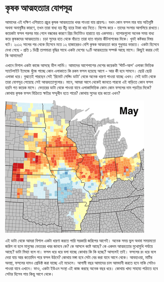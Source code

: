 # কৃষক আত্মহত্যার যোগসূত্র

আমাদের এই দক্ষিণ এশিয়াতে প্রচুর কৃষক আত্মহত্যার খবর পাওয়া যায় প্রায়শঃ। যখন কোন ফসল মার যায় অতিবৃষ্টি অথবা অনাবৃষ্টির কারণে, তখন তারা বাধ্য হয় উঁচু হারে টাকা ধার নিতে। বিশেষ করে - তাদের সংসার আগলিয়ে রাখতে। কয়েকটা ফসল পরপর মার গেলে বন্ধকের কারণে প্রিয় ভিটেটাও হারাতে হয় একসময়। ব্যাপারগুলো অনেক সময় বাধ্য করে কৃষকদের আত্মহত্যায়। চড়া সুদের হাত থেকে বাঁচতে তারা হাত বাড়ায় কীটনাশকের দিকে। খুবই কষ্টকর বিষয় বটে। ২০১২ সালের পর থেকে হিসেবে মতে ১২ হাজারেরও বেশি কৃষক আত্মহত্যা করে শুধুমাত্র ভারতে। একটা হিসেবে দেখা গেছে - প্রতি ১ ডিগ্রী তাপমাত্রা বৃদ্ধির সাথে একটা দেশের ৭০টি আত্মহত্যার সম্পর্ক আছে মাসে। কিছুই করার নেই কি আমাদের?

এখানে বিশাল একটা কাজে আসছে ডীপ লার্নিং। আমাদের আশেপাশের দেশের কয়েকটা ‘স্টার্ট-আপ’ এলাকা ভিত্তিক স্যাটেলাইট ইমেজে খুঁজে পাচ্ছে কোন এলাকাতে কি রকম ফসল হয়েছে আগে - আর কী হবে সামনে। ছোট্ট ছোট্ট এলাকা ধরে। বুঝতেই পারছেন সেই ‘রিমোট সেন্সিং ডাটা’ থেকে অনেক ধারণা পাওয়া যাচ্ছে এখন। সেই ডাটা থেকে তারা যোগসূত্র পেয়েছে সেই আত্মহত্যাগুলোর। মানে, আমরা আগে থেকেই জানতে পারবো এই বাড়িতে কোন ফসল হয়নি গত কয়েক মাসে। ভেতরের ডাটা থেকে পাওয়া যাবে এলাকাভিত্তিক কোন কোন ফসলের দাম পড়তির দিকে? কোথায় কৃষক ফসল বিক্রিতে ক্ষতির সম্মুখীন হতে পারে? কোথায় সুদের হার কতো এখন?

![](../../.gitbook/assets/prediction_label.gif)

এই ডাটা থেকে আমরা বিশাল একটা ধারণা করতে পারি সরকারি জরিপের আগেই। অনেক সময় ভুল অথবা সময়মতো জরিপ না হলে মানুষের ভেতরের খবর জানবে কে? কে আসলে কষ্টে আছে? কে একদম আত্মহত্যার মুখোমুখি পর্যায়ে আছে? ডাটা মিথ্যা বলে না। ফসল ধরে ধরে বলা যাচ্ছে কোথায় কি কি হচ্ছে? আসলেই তাই। ফসলের রং ধরে বলে দেয়া যায় আর কতোদিন পরে ফসল উঠবে? কোথায় মঙ্গা হবে সেটা বের করা যাবে আগে থেকে। আবহাওয়া, মাটির অবস্থা, ফসলের দামও প্রেডিক্ট করা যাচ্ছে এই মডেলে। আগামী বছর আমাদের চাল আমদানী করতে হবে নাকি সেটাও পাওয়া যাবে এখানে। ফাও, একটা ইউএন সংস্থা এই কাজ করছে অনেক বছর ধরে। কোথায় খাদ্য সাহায্য পাঠাতে হবে সেটার হিসেব পায় কিন্তু আগে থেকে।

